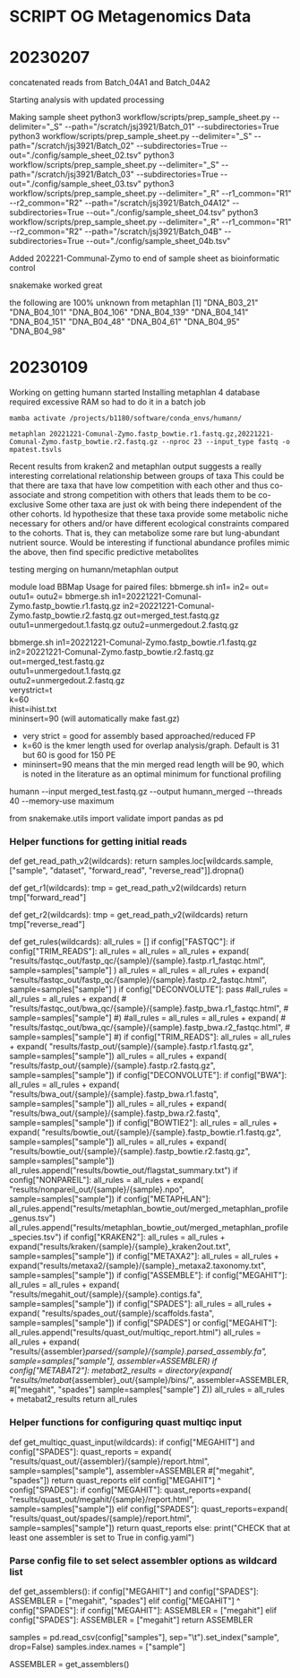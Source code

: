 # SCRIPT OG Metagenomics Data

# 20230207

concatenated reads from Batch_04A1 and Batch_04A2

Starting analysis with updated processing

Making sample sheet
    python3 workflow/scripts/prep_sample_sheet.py --delimiter="_S" --path="/scratch/jsj3921/Batch_01" --subdirectories=True
    python3 workflow/scripts/prep_sample_sheet.py --delimiter="_S" --path="/scratch/jsj3921/Batch_02" --subdirectories=True --out="./config/sample_sheet_02.tsv"
    python3 workflow/scripts/prep_sample_sheet.py --delimiter="_S" --path="/scratch/jsj3921/Batch_03" --subdirectories=True --out="./config/sample_sheet_03.tsv"
    python3 workflow/scripts/prep_sample_sheet.py --delimiter="_R" --r1_common="R1" --r2_common="R2" --path="/scratch/jsj3921/Batch_04A12" --subdirectories=True --out="./config/sample_sheet_04.tsv"
    python3 workflow/scripts/prep_sample_sheet.py --delimiter="_R" --r1_common="R1" --r2_common="R2" --path="/scratch/jsj3921/Batch_04B" --subdirectories=True --out="./config/sample_sheet_04b.tsv"

Added 202221-Communal-Zymo to end of sample sheet as bioinformatic control

snakemake worked great

the following are 100% unknown from metaphlan 
     [1] "DNA_B03_21"  "DNA_B04_101" "DNA_B04_106" "DNA_B04_139" "DNA_B04_141" "DNA_B04_151" "DNA_B04_48"  "DNA_B04_61"  "DNA_B04_95"  "DNA_B04_98" 


# 20230109

Working on getting humann started
    Installing metaphlan 4 database required excessive RAM so had to do it in a batch job
    
    mamba activate /projects/b1180/software/conda_envs/humann/

    metaphlan 20221221-Comunal-Zymo.fastp_bowtie.r1.fastq.gz,20221221-Comunal-Zymo.fastp_bowtie.r2.fastq.gz --nproc 23 --input_type fastq -o mpatest.tsvls

Recent results from kraken2 and metaphlan output suggests a really interesting correlational relationship between groups of taxa 
This could be that there are taxa that have low competition with each other and thus co-associate and strong competition with others
that leads them to be co-exclusive
Some other taxa are just ok with being there independent of the other cohorts. Id hypothesize that these taxa provide some metabolic 
niche necessary for others and/or have different ecological constraints compared to the cohorts. That is, they can metabolize some 
rare but lung-abundant nutrient source. 
    Would be interesting if functional abundance profiles mimic the above, then find specific predictive metabolites

testing merging on humann/metaphlan output

module load BBMap
Usage for paired files:         bbmerge.sh in1=<read1> in2=<read2> out=<merged reads> outu1=<unmerged1> outu2=<unmerged2>
bbmerge.sh in1=20221221-Comunal-Zymo.fastp_bowtie.r1.fastq.gz in2=20221221-Comunal-Zymo.fastp_bowtie.r2.fastq.gz out=merged_test.fastq.gz outu1=unmergedout.1.fastq.gz outu2=unmergedout.2.fastq.gz

bbmerge.sh in1=20221221-Comunal-Zymo.fastp_bowtie.r1.fastq.gz \
    in2=20221221-Comunal-Zymo.fastp_bowtie.r2.fastq.gz \
    out=merged_test.fastq.gz \
    outu1=unmergedout.1.fastq.gz \
    outu2=unmergedout.2.fastq.gz \
    verystrict=t \
    k=60 \
    ihist=ihist.txt \
    mininsert=90
(will automatically make fast.gz)
- very strict = good for assembly based approached/reduced FP 
- k=60 is the kmer length used for overlap analysis/graph. Default is 31 but 60 is good for 150 PE
- mininsert=90 means that the min merged read length will be 90, which is noted in the literature as an optimal minimum for functional profiling

humann --input merged_test.fastq.gz --output humann_merged --threads 40 --memory-use maximum





from snakemake.utils import validate
import pandas as pd

### Helper functions for getting initial reads ###

def get_read_path_v2(wildcards):
    return samples.loc[wildcards.sample, ["sample", "dataset", "forward_read", "reverse_read"]].dropna()

def get_r1(wildcards):
    tmp = get_read_path_v2(wildcards)
    return tmp["forward_read"]

def get_r2(wildcards):
    tmp = get_read_path_v2(wildcards)
    return tmp["reverse_read"]


def get_rules(wildcards):
    all_rules = []
    if config["FASTQC"]:
        if config["TRIM_READS"]:
            all_rules = all_rules = all_rules + expand(
                "results/fastqc_out/fastp_qc/{sample}/{sample}.fastp.r1_fastqc.html", 
                sample=samples["sample"]
            )
            all_rules = all_rules = all_rules + expand(
                "results/fastqc_out/fastp_qc/{sample}/{sample}.fastp.r2_fastqc.html", 
                sample=samples["sample"]
            )
        if config["DECONVOLUTE"]:
            pass
            #all_rules = all_rules = all_rules + expand(
            #    "results/fastqc_out/bwa_qc/{sample}/{sample}.fastp_bwa.r1_fastqc.html", 
            #    sample=samples["sample"]
            #)
            #all_rules = all_rules = all_rules + expand(
            #    "results/fastqc_out/bwa_qc/{sample}/{sample}.fastp_bwa.r2_fastqc.html", 
            #    sample=samples["sample"]
            #)
    if config["TRIM_READS"]:
        all_rules = all_rules + expand(
            "results/fastp_out/{sample}/{sample}.fastp.r1.fastq.gz", 
            sample=samples["sample"])
        all_rules = all_rules + expand(
            "results/fastp_out/{sample}/{sample}.fastp.r2.fastq.gz", 
            sample=samples["sample"])
    if config["DECONVOLUTE"]:
        if config["BWA"]:
            all_rules = all_rules + expand(
                "results/bwa_out/{sample}/{sample}.fastp_bwa.r1.fastq", 
                sample=samples["sample"])
            all_rules = all_rules + expand(
                "results/bwa_out/{sample}/{sample}.fastp_bwa.r2.fastq", 
                sample=samples["sample"])
        if config["BOWTIE2"]:
            all_rules = all_rules + expand(
                "results/bowtie_out/{sample}/{sample}.fastp_bowtie.r1.fastq.gz", 
                sample=samples["sample"])
            all_rules = all_rules + expand(
                "results/bowtie_out/{sample}/{sample}.fastp_bowtie.r2.fastq.gz", 
                sample=samples["sample"]) 
            all_rules.append("results/bowtie_out/flagstat_summary.txt")
        if config["NONPAREIL"]:
            all_rules = all_rules + expand(
                "results/nonpareil_out/{sample}/{sample}.npo", 
                sample=samples["sample"])
    if config["METAPHLAN"]:
        all_rules.append("results/metaphlan_bowtie_out/merged_metaphlan_profile_genus.tsv")
        all_rules.append("results/metaphlan_bowtie_out/merged_metaphlan_profile_species.tsv")
    if config["KRAKEN2"]:
        all_rules = all_rules + expand("results/kraken/{sample}/{sample}_kraken2out.txt", sample=samples["sample"])
    if config["METAXA2"]:
        all_rules = all_rules + expand("results/metaxa2/{sample}/{sample}_metaxa2.taxonomy.txt", sample=samples["sample"])
    if config["ASSEMBLE"]:
        if config["MEGAHIT"]:
            all_rules = all_rules + expand(
                "results/megahit_out/{sample}/{sample}.contigs.fa", 
                sample=samples["sample"])
        if config["SPADES"]:
            all_rules = all_rules + expand(
                "results/spades_out/{sample}/scaffolds.fasta", 
                sample=samples["sample"])
        if config["SPADES"] or config["MEGAHIT"]:
            all_rules.append("results/quast_out/multiqc_report.html")
            all_rules = all_rules + expand(
                "results/{assembler}_parsed/{sample}/{sample}.parsed_assembly.fa", 
                sample=samples["sample"],
                assembler=ASSEMBLER)
    if config["METABAT2"]:
        metabat2_results = directory(expand(
            "results/metabat_{assembler}_out/{sample}/bins/", 
            assembler=ASSEMBLER, #["megahit", "spades"]
            sample=samples["sample"]
            Z))
        all_rules = all_rules + metabat2_results
    return all_rules

### Helper functions for configuring quast multiqc input ###

def get_multiqc_quast_input(wildcards):
    if config["MEGAHIT"] and config["SPADES"]:
        quast_reports = expand(
            "results/quast_out/{assembler}/{sample}/report.html", 
            sample=samples["sample"],
            assembler=ASSEMBLER #["megahit", "spades"])
        return quast_reports
    elif config["MEGAHIT"] ^ config["SPADES"]:
        if config["MEGAHIT"]:
            quast_reports=expand(
                "results/quast_out/megahit/{sample}/report.html", 
                sample=samples["sample"])
        elif config["SPADES"]:
            quast_reports=expand(
                "results/quast_out/spades/{sample}/report.html", 
                sample=samples["sample"])
        return quast_reports
    else:
        print("CHECK that at least one assembler is set to True in config.yaml")

### Parse config file to set select assembler options as wildcard list ###

def get_assemblers():
    if config["MEGAHIT"] and config["SPADES"]:
        ASSEMBLER = ["megahit", "spades"]
    elif config["MEGAHIT"] ^ config["SPADES"]:
            if config["MEGAHIT"]:
                ASSEMBLER = ["megahit"]
            elif config["SPADES"]:
                ASSEMBLER = ["megahit"]
    return ASSEMBLER

samples = pd.read_csv(config["samples"], sep="\t").set_index("sample", drop=False)
samples.index.names = ["sample"]

ASSEMBLER = get_assemblers()
